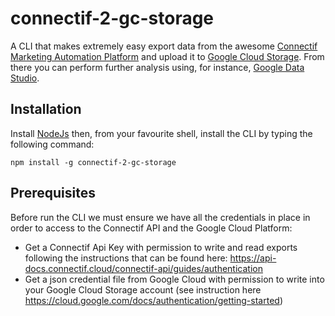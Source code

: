 # connectif-2-gc-storage

A CLI that makes extremely easy export data from the awesome [Connectif Marketing Automation Platform](https://www.connectif.ai) and upload it to [Google Cloud Storage](https://cloud.google.com/storage). From there you can perform further analysis using, for instance, [Google Data Studio](https://datastudio.google.com/).

## Installation

Install [NodeJs](https://nodejs.org) then, from your favourite shell, install the CLI by typing the following command:

```
npm install -g connectif-2-gc-storage
```

## Prerequisites

Before run the CLI we must ensure we have all the credentials in place in order to access to the Connectif API and the Google Cloud Platform:

- Get a Connectif Api Key with permission to write and read exports following the instructions that can be found here: https://api-docs.connectif.cloud/connectif-api/guides/authentication
- Get a json credential file from Google Cloud with permission to write into your Google Cloud Storage account (see instruction here https://cloud.google.com/docs/authentication/getting-started)

